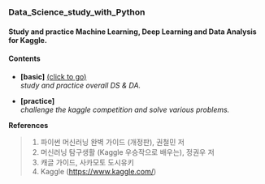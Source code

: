 ### Data_Science_study_with_Python

#### Study and practice Machine Learning, Deep Learning and Data Analysis for Kaggle.

#### __Contents__

- __[basic]__  [(click to go)](https://github.com/sangmanjung/Data_Science_study_with_Python/tree/main/basic)  
  _study and practice overall DS & DA._
  
- __[practice]__  
  _challenge the kaggle competition and solve various problems._
  

__References__ 
> 1. 파이썬 머신러닝 완벽 가이드 (개정판), 권철민 저
> 2. 머신러닝 탐구생활 (Kaggle 우승작으로 배우는), 정권우 저
> 3. 캐글 가이드, 사카모토 도시유키 
> 4. Kaggle (https://www.kaggle.com/)

